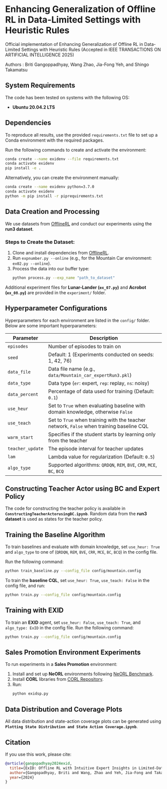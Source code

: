 # Enhancing Generalization of Offline RL in Data-Limited Settings with Heuristic Rules

Official implementation of Enhancing Generalization of Offline RL in Data-Limited Settings with Heuristic Rules (Accepted in IEEE TRANSACTIONS ON ARTIFICIAL INTELLIGENCE 2025)

Authors : Briti Gangoppadhyay, Wang Zhao, Jia-Fong Yeh, and Shingo Takamatsu

## System Requirements

The code has been tested on systems with the following OS:
- **Ubuntu 20.04.2 LTS**

## Dependencies

To reproduce all results, use the provided `requirements.txt` file to set up a Conda environment with the required packages.

Run the following commands to create and activate the environment:

```sh
conda create --name exidenv --file requirements.txt
conda activate exidenv
pip install -e .
```

Alternatively, you can create the environment manually:

```sh
conda create --name exidenv python=3.7.0
conda activate exidenv
python -m pip install -r piprequirements.txt
```

## Data Creation and Processing

We use datasets from [OfflineRL](https://github.com/kschweig/OfflineRL) and conduct our experiments using the **run3 dataset**.

### Steps to Create the Dataset:
1. Clone and install dependencies from [OfflineRL](https://github.com/kschweig/OfflineRL).
2. Run `expnumber.py --online` (e.g., for the Mountain Car environment: `ex02.py --online`).
3. Process the data into our buffer type:
   ```sh
   python process.py --exp_name "path_to_dataset"
   ```

Additional experiment files for **Lunar-Lander (`ex_07.py`)** and **Acrobot (`ex_08.py`)** are provided in the `experiment/` folder.

## Hyperparameter Configurations

Hyperparameters for each environment are listed in the `config/` folder. Below are some important hyperparameters:

| Parameter        | Description |
|-----------------|-------------|
| `episodes`      | Number of episodes to train on |
| `seed`          | Default: 1 (Experiments conducted on seeds: 1, 42, 76) |
| `data_file`     | Data file name (e.g., `data/Mountain_car_expertRun3.pkl`) |
| `data_type`     | Data type (`er`: expert, `rep`: replay, `ns`: noisy) |
| `data_percent`  | Percentage of data used for training (Default: `0.1`) |
| `use_heur`      | Set to `True` when evaluating baseline with domain knowledge, otherwise `False` |
| `use_teach`     | Set to `True` when training with the teacher network, `False` when training baseline CQL |
| `warm_start`    | Specifies if the student starts by learning only from the teacher |
| `teacher_update` | The episode interval for teacher updates |
| `lam`           | Lambda value for regularization (Default: `0.5`) |
| `algo_type`     | Supported algorithms: `QRDQN`, `REM`, `BVE`, `CRR`, `MCE`, `BC`, `BCQ` |

## Constructing Teacher Actor using BC and Expert Policy

The code for constructing the teacher policy is available in **`ConstructingTeacherActorusingBC.ipynb`**.
Random data from the **run3 dataset** is used as states for the teacher policy.

## Training the Baseline Algorithm

To train baselines and evaluate with domain knowledge, set `use_heur: True` and `algo_type` to one of (`QRDQN`, `REM`, `BVE`, `CRR`, `MCE`, `BC`, `BCQ`) in the config file.

Run the following command:
```sh
python train_baseline.py --config_file config/mountain.config
```

To train the **baseline CQL**, set `use_heur: True`, `use_teach: False` in the config file, and run:
```sh
python train.py --config_file config/mountain.config
```

## Training with EXID

To train an **EXID** agent, set `use_heur: False`, `use_teach: True`, and `algo_type: ExID` in the config file.
Run the following command:

```sh
python train.py --config_file config/mountain.config
```

## Sales Promotion Environment Experiments

To run experiments in a **Sales Promotion** environment:
1. Install and set up **NeORL** environments following [NeORL Benchmark](https://github.com/polixir/NeoRL/tree/benchmark).
2. Install **CORL** libraries from [CORL Repository](https://github.com/tinkoff-ai/CORL).
3. Run:
   ```sh
   python exidsp.py
   ```

## Data Distribution and Coverage Plots

All data distribution and state-action coverage plots can be generated using **`Plotting State Distribution and State Action Coverage.ipynb`**.

## Citation

If you use this work, please cite:

```bibtex
@article{gangopadhyay2024exid,
  title={ExID: Offline RL with Intuitive Expert Insights in Limited-Data Settings},
  author={Gangopadhyay, Briti and Wang, Zhao and Yeh, Jia-Fong and Takamatsu, Shingo},
  year={2024}
}
```

